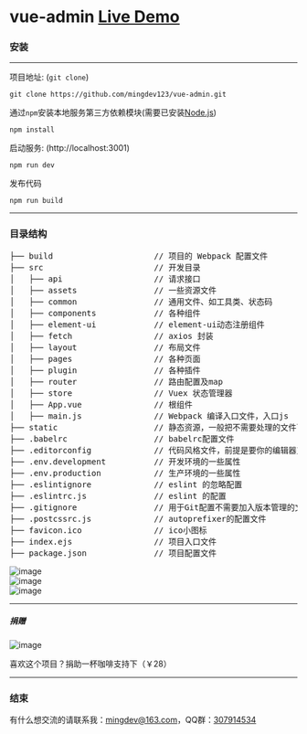 # vue-admin [Live Demo](http://vue-admin.js.org)

### 安装

***
项目地址: (`git clone`)
```shell
git clone https://github.com/mingdev123/vue-admin.git
```
通过`npm`安装本地服务第三方依赖模块(需要已安装[Node.js](https://nodejs.org/))

```
npm install
```
启动服务: (http://localhost:3001)

```
npm run dev
```
发布代码

```
npm run build
```
***
### 目录结构
<pre>
├── build                     // 项目的 Webpack 配置文件
├── src                       // 开发目录
│   ├── api                   // 请求接口
│   ├── assets                // 一些资源文件
│   ├── common                // 通用文件、如工具类、状态码
│   ├── components            // 各种组件
│   ├── element-ui            // element-ui动态注册组件
│   ├── fetch                 // axios 封装
│   ├── layout                // 布局文件
│   ├── pages                 // 各种页面
│   ├── plugin                // 各种插件
│   ├── router                // 路由配置及map
│   ├── store                 // Vuex 状态管理器
│   ├── App.vue               // 根组件
│   ├── main.js               // Webpack 编译入口文件，入口js
├── static                    // 静态资源，一般把不需要处理的文件可以放这里
├── .babelrc                  // babelrc配置文件
├── .editorconfig             // 代码风格文件，前提是要你的编辑器支持
├── .env.development          // 开发环境的一些属性
├── .env.production           // 生产环境的一些属性
├── .eslintignore             // eslint 的忽略配置
├── .eslintrc.js              // eslint 的配置
├── .gitignore                // 用于Git配置不需要加入版本管理的文件
├── .postcssrc.js             // autoprefixer的配置文件
├── favicon.ico               // ico小图标
├── index.ejs                 // 项目入口文件
├── package.json              // 项目配置文件
</pre>

![image](https://raw.githubusercontent.com/mingdev123/vue-admin/images/images_1.jpg)
<br />
![image](https://raw.githubusercontent.com/mingdev123/vue-admin/images/images_2.jpg)
<br />
![image](https://raw.githubusercontent.com/mingdev123/vue-admin/images/images_3.jpg)
***
##### 捐赠
![image](https://raw.githubusercontent.com/mingdev123/vue-admin/images/images_4.jpg)

喜欢这个项目？捐助一杯咖啡支持下（￥28）
***
### 结束

有什么想交流的请联系我：[mingdev@163.com](mailto:mingdev@163.com)，QQ群：[307914534](https://jq.qq.com/?_wv=1027&k=46l9UkQ)
